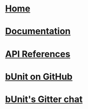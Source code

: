 # [Home](/)
# [Documentation](/docs)
# [API References](/api)
# [bUnit on GitHub](https://github.com/egil/bunit)
# [bUnit's Gitter chat](https://gitter.im/egil/bunit)